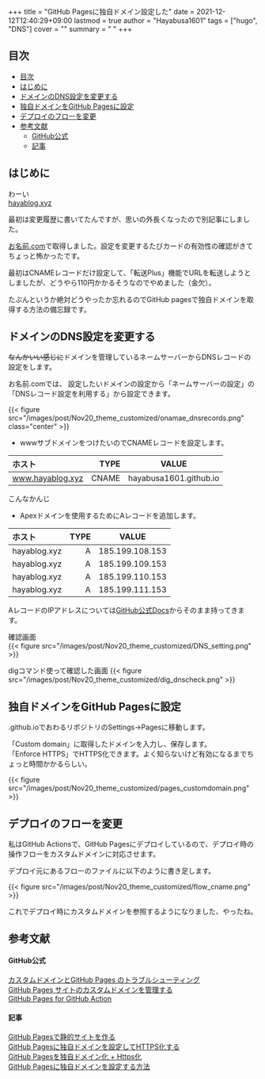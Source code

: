 +++
title = "GitHub Pagesに独自ドメイン設定した"
date = 2021-12-12T12:40:29+09:00
lastmod = true
author = "Hayabusa1601"
tags = ["hugo", "DNS"]
cover = ""
summary = " "
+++

## 目次
- [目次](#目次)
- [はじめに](#はじめに)
- [ドメインのDNS設定を変更する](#ドメインのdns設定を変更する)
- [独自ドメインをGitHub Pagesに設定](#独自ドメインをgithub-pagesに設定)
- [デプロイのフローを変更](#デプロイのフローを変更)
- [参考文献](#参考文献)
    - [GitHub公式](#github公式)
    - [記事](#記事)

## はじめに
わーい  
[hayablog.xyz](hayablgo.xyz)  
  
最初は変更履歴に書いてたんですが、思いの外長くなったので別記事にしました。
  
[お名前.com](onamae.com)で取得しました。設定を変更するたびカードの有効性の確認がきてちょっと怖かったです。  
  
最初はCNAMEレコードだけ設定して、「転送Plus」機能でURLを転送しようとしましたが、どうやら110円かかるそうなのでやめました（金欠）。  
  
たぶんというか絶対どうやったか忘れるのでGitHub pagesで独自ドメインを取得する方法の備忘録です。  

## ドメインのDNS設定を変更する
~~なんかいい感じに~~ドメインを管理しているネームサーバーからDNSレコードの設定をします。
  
お名前.comでは、
設定したいドメインの設定から「ネームサーバーの設定」の「DNSレコード設定を利用する」から設定できます。

{{< figure src="/images/post/Nov20_theme_customized/onamae_dnsrecords.png" class="center" >}}
  
+ wwwサブドメインをつけたいのでCNAMEレコードを設定します。 


| ホスト | TYPE | VALUE |
|:-----------|------------:|:------------:|
| www.hayablog.xyz  | CNAME        | hayabusa1601.github.io         |  
  
  こんなかんじ

+ Apexドメインを使用するためにAレコードを追加します。  
  
| ホスト | TYPE | VALUE |
|:-----------|------------:|:------------:|
| hayablog.xyz    | A      | 185.199.108.153      |
| hayablog.xyz    | A      | 185.199.109.153      |
| hayablog.xyz    | A      | 185.199.110.153      |
| hayablog.xyz    | A      | 185.199.111.153      |
  
AレコードのIPアドレスについては[GitHub公式Docs](https://docs.github.com/ja/pages/configuring-a-custom-domain-for-your-github-pages-site/managing-a-custom-domain-for-your-github-pages-site#configuring-an-apex-domain)からそのまま持ってきます。 

  確認画面  
  {{< figure src="/images/post/Nov20_theme_customized/DNS_setting.png" >}}
  

digコマンド使って確認した画面
{{< figure src="/images/post/Nov20_theme_customized/dig_dnscheck.png" >}}
## 独自ドメインをGitHub Pagesに設定

.github.ioでおわるリポジトリのSettings→Pagesに移動します。  
  
「Custom domain」に取得したドメインを入力し、保存します。  
「Enforce HTTPS」でHTTPS化できます。よく知らないけど有効になるまでちょっと時間かかるらしい。  
  
{{< figure src="/images/post/Nov20_theme_customized/pages_customdomain.png" >}}

## デプロイのフローを変更
私はGitHub Actionsで、GitHub Pagesにデプロイしているので、デプロイ時の操作フローをカスタムドメインに対応させます。  

  
デプロイ元にあるフローのファイルに以下のように書き足します。

{{< figure src="/images/post/Nov20_theme_customized/flow_cname.png" >}}

これでデプロイ時にカスタムドメインを参照するようになりました、やったね。  

## 参考文献
#### GitHub公式

[カスタムドメインとGitHub Pages のトラブルシューティング](https://docs.github.com/ja/pages/configuring-a-custom-domain-for-your-github-pages-site/troubleshooting-custom-domains-and-github-pages)  
[GitHub Pages サイトのカスタムドメインを管理する](https://docs.github.com/ja/pages/configuring-a-custom-domain-for-your-github-pages-site/managing-a-custom-domain-for-your-github-pages-site)  
[GitHub Pages for GitHub Action](https://github.com/peaceiris/actions-gh-pages#%EF%B8%8F-add-cname-file-cname)  


#### 記事

[GitHub Pagesで静的サイトを作る](https://blog.negativemind.com/2020/03/28/create-static-website-with-github-pages/)  
[GitHub Pagesに独自ドメインを設定してHTTPS化する](https://mae.chab.in/archives/60095)  
[GitHub Pagesを独自ドメイン化 + Https化](https://takumon.com/2018/09/12/)  
[GitHub Pagesに独自ドメインを設定する方法](https://zenn.dev/donchan922/articles/59c54fe659128294bb65)  
